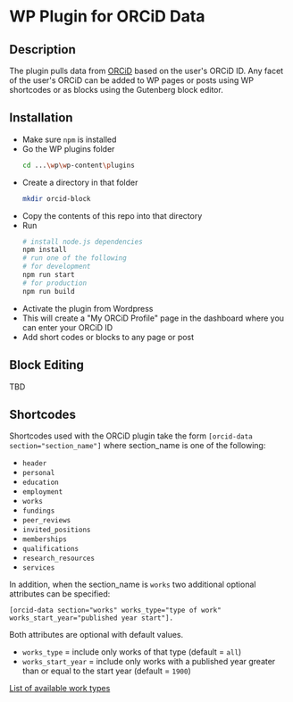 # WP Plugin for ORCiD Data

## Description

The plugin pulls data from [ORCiD](http://orcid.org) based on the user's ORCiD ID.
Any facet of the user's ORCiD can be added to WP pages or posts using WP shortcodes or as blocks 
using the Gutenberg block editor.

## Installation

- Make sure `npm` is installed
- Go the WP plugins folder
  ```sh
  cd ...\wp\wp-content\plugins
  ```
- Create a directory in that folder
  ```sh
  mkdir orcid-block
  ```
- Copy the contents of this repo into that directory
- Run
  ```sh
  # install node.js dependencies
  npm install
  # run one of the following
  # for development
  npm run start
  # for production
  npm run build
  ```
- Activate the plugin from Wordpress
- This will create a "My ORCiD Profile" page in the dashboard where you can
  enter your ORCiD ID
- Add short codes or blocks to any page or post

## Block Editing
TBD

## Shortcodes
Shortcodes used with the ORCiD plugin take the form `[orcid-data section="section_name"]`
where section_name is one of the following:
- `header`
- `personal`
- `education`
- `employment`
- `works`
- `fundings`
- `peer_reviews`
- `invited_positions`
- `memberships`
- `qualifications`
- `research_resources`
- `services`

In addition, when the section_name is `works` two additional optional attributes can be specified:

`[orcid-data section="works" works_type="type of work" works_start_year="published year start"].`

Both attributes are optional with default values.

- `works_type` = include only works of that type (default = `all`)
- `works_start_year` = include only works with a published year greater than or equal to 
  the start year (default = `1900`)

[List of available work types](https://github.com/ORCID/orcid-model/blob/master/src/main/java/org/orcid/jaxb/model/common/WorkType.java)
